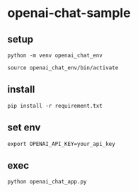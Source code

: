 # openai-chat-sample

## setup

```
python -m venv openai_chat_env

source openai_chat_env/bin/activate

```

## install

```
pip install -r requirement.txt
```

## set env

```
export OPENAI_API_KEY=your_api_key
```

## exec

```
python openai_chat_app.py
```
